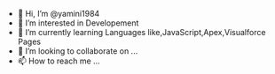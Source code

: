 - 👋 Hi, I’m @yamini1984
- 👀 I’m interested in Developement
- 🌱 I’m currently learning Languages like,JavaScript,Apex,Visualforce Pages
- 💞️ I’m looking to collaborate on ...
- 📫 How to reach me ...

<!---
yamini1984/yamini1984 is a ✨ special ✨ repository because its `README.md` (this file) appears on your GitHub profile.
You can click the Preview link to take a look at your changes.
--->
